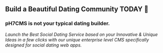 ## Build a Beautiful Dating Community TODAY 🚀

### pH7CMS is not your typical dating builder.

_Launch the Best Social Dating Service based on your Innovative & Unique Ideas in a few clicks with our unique enterprise level CMS specifically designed for social dating web apps._
